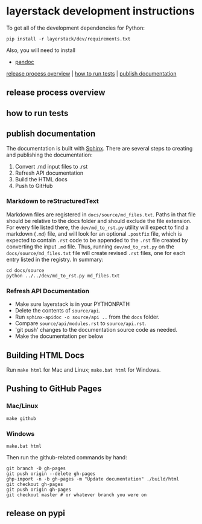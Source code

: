 # layerstack development instructions

To get all of the development dependencies for Python:

```
pip install -r layerstack/dev/requirements.txt
```

Also, you will need to install

- [pandoc](https://pandoc.org/installing.html)

[release process overview](#release-process-overview) | [how to run tests](#how-to-run-tests) | [publish documentation](#publish-documentation)

## release process overview

## how to run tests

## publish documentation

The documentation is built with [Sphinx](http://sphinx-doc.org/index.html). There are several steps to creating and publishing the documentation:

1. Convert .md input files to .rst
2. Refresh API documentation
3. Build the HTML docs
4. Push to GitHub

### Markdown to reStructuredText

Markdown files are registered in `docs/source/md_files.txt`. Paths in that file should be relative to the docs folder and should exclude the file extension. For every file listed there, the `dev/md_to_rst.py` utility will expect to find a markdown (`.md`) file, and will look for an optional `.postfix` file, which is expected to contain `.rst` code to be appended to the `.rst` file created by converting the input `.md` file. Thus, running `dev/md_to_rst.py` on the `docs/source/md_files.txt` file will create revised `.rst` files, one for each entry listed in the registry. In summary:

```
cd docs/source
python ../../dev/md_to_rst.py md_files.txt
```

### Refresh API Documentation

- Make sure layerstack is in your PYTHONPATH
- Delete the contents of `source/api`.
- Run `sphinx-apidoc -o source/api ..` from the `docs` folder.
- Compare `source/api/modules.rst` to `source/api.rst`.
- 'git push' changes to the documentation source code as needed.
- Make the documentation per below

## Building HTML Docs

Run `make html` for Mac and Linux; `make.bat html` for Windows.

## Pushing to GitHub Pages

### Mac/Linux

```
make github
```

### Windows

```
make.bat html
```

Then run the github-related commands by hand:

```
git branch -D gh-pages
git push origin --delete gh-pages
ghp-import -n -b gh-pages -m "Update documentation" ./build/html
git checkout gh-pages
git push origin gh-pages
git checkout master # or whatever branch you were on
```

## release on pypi
